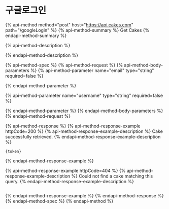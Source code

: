 # 구글로그인

{% api-method method="post" host="https://api.cakes.com" path="/googleLogin" %}
{% api-method-summary %}
Get Cakes
{% endapi-method-summary %}

{% api-method-description %}

{% endapi-method-description %}

{% api-method-spec %}
{% api-method-request %}
{% api-method-body-parameters %}
{% api-method-parameter name="email" type="string" required=false %}

{% endapi-method-parameter %}

{% api-method-parameter name="username" type="string" required=false %}

{% endapi-method-parameter %}
{% endapi-method-body-parameters %}
{% endapi-method-request %}

{% api-method-response %}
{% api-method-response-example httpCode=200 %}
{% api-method-response-example-description %}
Cake successfully retrieved.
{% endapi-method-response-example-description %}

```
{token}
```
{% endapi-method-response-example %}

{% api-method-response-example httpCode=404 %}
{% api-method-response-example-description %}
Could not find a cake matching this query.
{% endapi-method-response-example-description %}

```

```
{% endapi-method-response-example %}
{% endapi-method-response %}
{% endapi-method-spec %}
{% endapi-method %}



